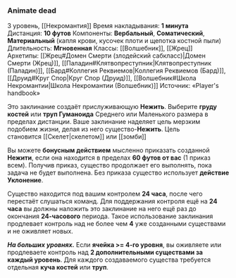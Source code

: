 ### Animate dead

3 уровень, [[Некромантия]]
Время накладывания: **1 минута**
Дистанция: **10 футов**
Компоненты: **Вербальный**, **Соматический**, **Материальный** (капля крови, кусочек плоти и щепотка костной пыли)
Длительность: **Мгновенная**
Классы: [[Волшебник]], [[Жрец]]
Архетипы: [[Жрец#Домен Смерти (злодейский сабкласс)|Домен Смерти (Жрец)]], [[Паладин#Клятвопреступник|Клятвопреступник (Паладин)]], [[Бард#Коллегия Реквиемов|Коллегия Реквиемов (Бард)]], [[Друид#Круг Спор|Круг Спор (Друид)]], [[Волшебник#Школа Некромантии|Школа Некромантии (Волшебник)]]
Источник: «Player's handbook»

Это заклинание создаёт прислуживающую **Нежить**. Выберите **груду костей** или **труп Гуманоида** Среднего или Маленького размера в пределах дистанции. Ваше заклинание наделяет цель мерзким подобием жизни, делая из него существо-**Нежить**. Цель становится [[Скелет|скелетом]] или [[зомби]]

Вы можете **бонусным действием** мысленно приказать созданной **Нежити**, если она находится в пределах **60 футов от вас** (1 приказ всем). Получив приказ, существо продолжает его выполнять, пока задача не будет выполнена. Без приказа существо использует **действие Уклонение**. 

Существо находится под вашим контролем **24 часа**, после чего перестаёт слушаться команд. Для поддержания контроля ещё на **24 часа** вы должны наложить это заклинание на него ещё раз до окончания **24-часового** периода. Такое использование заклинания продлевает контроль над не более чем **4** уже созданными существами и не оживляет новых.

**_На больших уровнях._** Если **ячейка >= 4-го уровня**, вы оживляете или продлеваете контроль над **2 дополнительными существами за каждый уровень**. Для каждого создаваемого существа требуется отдельная **куча костей** или **труп**.